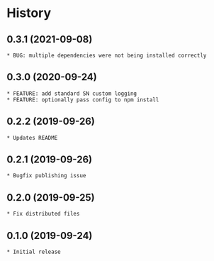 # History

## 0.3.1 (2021-09-08)
    * BUG: multiple dependencies were not being installed correctly

## 0.3.0 (2020-09-24)
    * FEATURE: add standard SN custom logging
	* FEATURE: optionally pass config to npm install

## 0.2.2 (2019-09-26)
    * Updates README

## 0.2.1 (2019-09-26)
    * Bugfix publishing issue

## 0.2.0 (2019-09-25)
    * Fix distributed files

## 0.1.0 (2019-09-24)
    * Initial release
